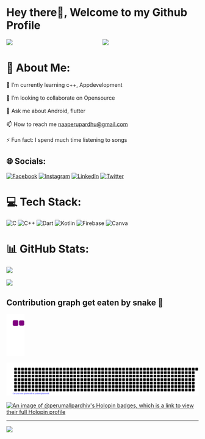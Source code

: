 # Hey there👋, Welcome to my Github Profile

<img src="https://readme-typing-svg.herokuapp.com?font=Architects+Daughter&color=22EBF7&size=25&center=false&lines=hey!+its+Perumall;Sophomore+at+IIIT+Lucknow...;App+developer...;Data+Science+Enthusiast...;"/>

<!-- [![@rphi's Holopin board](https://holopin.io/api/user/board?user=perumallpardhiv)](https://holopin.io/@perumallpardhiv) -->

<img src="https://user-images.githubusercontent.com/89788120/167628634-549d2bdd-609e-4275-85af-1e1974da64ca.gif" width="50%" align="right" />

# 💫 About Me:
🌱 I’m currently learning c++, Appdevelopment<br><br>
🔭 I’m looking to collaborate on Opensource<br><br>
💬 Ask me about Android, flutter<br><br>
📫 How to reach me naaperupardhu@gmail.com<br><br>
⚡ Fun fact: I spend much time listening to songs<br>


## 🌐 Socials:
[![Facebook](https://img.shields.io/badge/Facebook-%231877F2.svg?logo=Facebook&logoColor=white)](https://facebook.com/perumallpardhiv) [![Instagram](https://img.shields.io/badge/Instagram-%23E4405F.svg?logo=Instagram&logoColor=white)](https://instagram.com/naa_peru_pardhiv/) [![LinkedIn](https://img.shields.io/badge/LinkedIn-%230077B5.svg?logo=linkedin&logoColor=white)](https://linkedin.com/in/perumall-pardhiv-3159a6228/) [![Twitter](https://img.shields.io/badge/Twitter-%231DA1F2.svg?logo=Twitter&logoColor=white)](https://twitter.com/perumallpardhiv) 

# 💻 Tech Stack:
![C](https://img.shields.io/badge/c-%2300599C.svg?style=flat&logo=c&logoColor=white) ![C++](https://img.shields.io/badge/c++-%2300599C.svg?style=flat&logo=c%2B%2B&logoColor=white) ![Dart](https://img.shields.io/badge/dart-%230175C2.svg?style=flat&logo=dart&logoColor=white) ![Kotlin](https://img.shields.io/badge/kotlin-%230095D5.svg?style=flat&logo=kotlin&logoColor=white) ![Firebase](https://img.shields.io/badge/firebase-%23039BE5.svg?style=flat&logo=firebase) ![Canva](https://img.shields.io/badge/Canva-%2300C4CC.svg?style=flat&logo=Canva&logoColor=white)

# 📊 GitHub Stats:
![](https://github-readme-stats.vercel.app/api?username=perumallpardhiv&theme=swift&hide_border=true&include_all_commits=false&count_private=false)<br/>
<!-- ![](https://github-readme-streak-stats.herokuapp.com/?user=perumallpardhiv&theme=swift&hide_border=false) -->
![](https://github-readme-stats.vercel.app/api/top-langs/?username=perumallpardhiv&theme=swift&hide_border=false&include_all_commits=false&count_private=false&layout=compact)


<!-- <a href="https://github.com/perumallpardhiv/github-readme-stats"><img align="center" src="https://github-readme-stats.vercel.app/api?username=perumallpardhiv&show_icons=true&include_all_commits=true&theme=buefy&hide_border=false" alt="Perumall's github stats" /></a><a href="https://github.com/perumallpardhiv/github-readme-stats"><img align="center" src="https://github-readme-stats.vercel.app/api/top-langs/?username=perumallpardhiv&layout=compact&theme=buefy&hide_border=false" /></a> -->

<!-- ## 🏆 GitHub Trophies
![](https://github-profile-trophy.vercel.app/?username=perumallpardhiv&theme=flat&no-frame=false&no-bg=false&margin-w=4) -->

## Contribution graph get eaten by snake 🐍
![snake gif](https://github.com/perumallpardhiv/perumallpardhiv/blob/output/github-contribution-grid-snake.gif)

![gitartwork](gitartwork.svg)

<!-- ![](./profile-3d-contrib/profile-green-animate.svg) -->

[![An image of @perumallpardhiv's Holopin badges, which is a link to view their full Holopin profile](https://holopin.me/perumallpardhiv)](https://holopin.io/@perumallpardhiv)

---
[![](https://visitcount.itsvg.in/api?id=perumallpardhiv&icon=6&color=1)](https://visitcount.itsvg.in)
